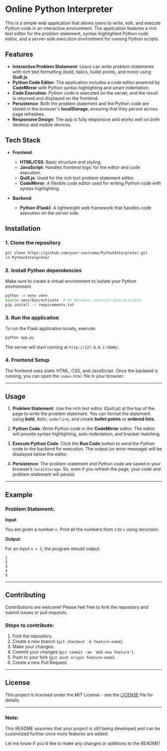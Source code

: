 # Online Python Interpreter

This is a simple web application that allows users to write, edit, and execute Python code in an interactive environment. The application features a rich text editor for the problem statement, syntax-highlighted Python code editor, and a server-side execution environment for running Python scripts.

## Features

- **Interactive Problem Statement**: Users can write problem statements with rich text formatting (bold, italics, bullet points, and more) using **Quill.js**.
- **Python Code Editor**: The application includes a code editor powered by **CodeMirror** with Python syntax highlighting and smart indentation.
- **Code Execution**: Python code is executed on the server, and the result is returned and displayed on the frontend.
- **Persistence**: Both the problem statement and the Python code are stored in the browser's **localStorage**, ensuring that they persist across page refreshes.
- **Responsive Design**: The app is fully responsive and works well on both desktop and mobile devices.

## Tech Stack

- **Frontend**:
  - **HTML/CSS**: Basic structure and styling.
  - **JavaScript**: Handles frontend logic for the editor and code execution.
  - **Quill.js**: Used for the rich text problem statement editor.
  - **CodeMirror**: A flexible code editor used for writing Python code with syntax highlighting.
  
- **Backend**:
  - **Python (Flask)**: A lightweight web framework that handles code execution on the server side.

## Installation

### 1. Clone the repository

```bash
git clone https://github.com/your-username/PythonInterpreter.git
cd PythonInterpreter
```

### 2. Install Python dependencies

Make sure to create a virtual environment to isolate your Python environment.

```bash
python -m venv venv
source venv/bin/activate  # On Windows: venv\Scripts\activate
pip install -r requirements.txt
```

### 3. Run the application

To run the Flask application locally, execute:

```bash
python app.py
```

The server will start running at `http://127.0.0.1:5000/`.

### 4. Frontend Setup

The frontend uses static HTML, CSS, and JavaScript. Once the backend is running, you can open the `index.html` file in your browser.

---

## Usage

1. **Problem Statement**: Use the rich text editor (Quill.js) at the top of the page to write the problem statement. You can format the statement using **bold**, *italic*, `underline`, and create **bullet points** or **ordered lists**.
   
2. **Python Code**: Write Python code in the **CodeMirror** editor. The editor will provide syntax highlighting, auto-indentation, and bracket matching.

3. **Execute Python Code**: Click the **Run Code** button to send the Python code to the backend for execution. The output (or error message) will be displayed below the editor.

4. **Persistence**: The problem statement and Python code are saved in your browser’s `localStorage`. So, even if you refresh the page, your code and problem statement will persist.

---

## Example

### Problem Statement:

**Input**:

You are given a number `n`. Print all the numbers from `1` to `n` using recursion.

**Output**:

For an input `n = 5`, the program should output:

```
1
2
3
4
5
```

---

## Contributing

Contributions are welcome! Please feel free to fork the repository and submit issues or pull requests.

### Steps to contribute:
1. Fork the repository.
2. Create a new branch (`git checkout -b feature-name`).
3. Make your changes.
4. Commit your changes (`git commit -am 'Add new feature'`).
5. Push to your fork (`git push origin feature-name`).
6. Create a new Pull Request.

---

## License

This project is licensed under the MIT License - see the [LICENSE](LICENSE) file for details.

---

### Note:
This README assumes that your project is still being developed and can be customized further once more features are added.

Let me know if you'd like to make any changes or additions to the README!